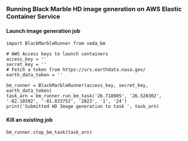 ### Running Black Marble HD image generation on AWS Elastic Container Service


#### Launch image generation job
```
import BlackMarbleRunner from veda_bm

# AWS Access keys to launch containers
access_key = ''
secret_key = ''
# Fetch a token from https://urs.earthdata.nasa.gov/
earth_data_token = ''

bm_runner = BlackMarbleRunner(access_key, secret_key, earth_data_token)
task_arn = bm_runner.run_bm_task('26.718905', '26.520302', '-82.10392', '-81.833752', '2023', '1', '24')
print('Submitted HD Image generation to task ', task_arn)
```

#### Kill an existing job

```
bm_runner.stop_bm_task(task_arn)
```